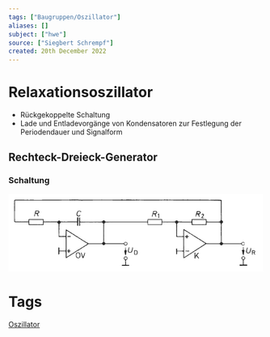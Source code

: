```yaml
---
tags: ["Baugruppen/Oszillator"]
aliases: []
subject: ["hwe"]
source: ["Siegbert Schrempf"]
created: 20th December 2022
---
```


# Relaxationsoszillator

- Rückgekoppelte Schaltung
- Lade und Entladevorgänge von Kondensatoren zur Festlegung der Periodendauer und Signalform

## Rechteck-Dreieck-Generator

### Schaltung

![Relaxations-Osz](../assets/Relaxations-Osz.png)

# Tags

[Oszillator](Clock%20Generierung.md)
